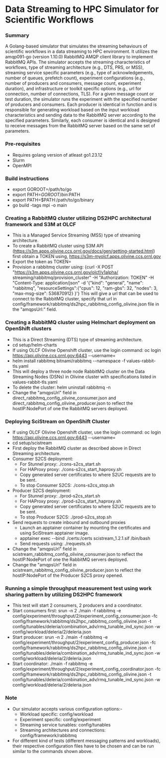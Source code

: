 # Data Streaming to HPC Simulator for Scientific Workflows

### Summary

A Golang-based simulator that simulates the streaming behaviours of scientific workflows in a data streaming to HPC environment. It utilizes the amqp091-go (version 1.10.0) RabbitMQ AMQP client library to implement RabbitMQ APIs. The simulator accepts the streaming characteristics of workflows, type of streaming architecture (e.g., DTS, PRS, or MSS), streaming service specific parameters (e.g., type of acknowledgements, number of queues, prefetch count), experiment configurations (e.g., number of producers and consumers, message count, experiment duration), and infrastructure or toolkit specific options (e.g., url for connection, number of connections, TLS). For a given message count or test duration, the simulator runs the experiment with the specified number of producers and consumers. Each producer is identical in function and is responsible for generating workload based on the input workload characteristics and sending data to the RabbitMQ server according to the specified parameters. Similarly, each consumer is identical and is designed to receive messages from the RabbitMQ server based on the same set of parameters. 

### Pre-requisites
* Requires golang version of atleast go1.23.12
* Slurm
* OpenMPI

### Build instructions
* export GOROOT=/path/to/go
* export PATH=$GOROOT/bin:$PATH
* export PATH=$PATH:/path/to/go/binary
* go build -tags mpi -o main

### Creating a RabbitMQ cluster utilizing DS2HPC architectural framework and S3M at OLCF
* This is a Managed Service Streaming (MSS) type of streaming architecture.
* To create a RabbitMQ cluster using S3M API (https://s3m.apps.olivine.ccs.ornl.gov/docs/gen/getting-started.html) first obtain a TOKEN using, https://s3m-myolcf.apps.olivine.ccs.ornl.gov
* Export the token as TOKEN=<token>
* Provision a rabbitmq cluster using:
{curl -X POST "https://s3m.apps.olivine.ccs.ornl.gov/olcf/v1alpha/ streaming/rabbitmq/provision\_cluster" -H "Authorization: TOKEN" -H "Content-Type: application/json" -d '{"kind": "general", "name": "rabbitmq", "resourceSettings":{"cpus": 12, "ram-gbs": 32, "nodes": 3, "max-msg-size": 536870912} }'}
This will give a url that can be used to connect to the RabbitMQ cluster, specify that url in config/framework/rabbitmq/ds2hpc_rabbitmq_config_olivine.json file in the "amqpsUrl:" field.

### Creating a RabbitMQ cluster using Helmchart deployment on OpenShift clusters
* This is a Direct Streaming (DTS) type of streaming architecture.
* cd setup/helm-charts
* If using OLCF Olivine Openshift cluster, use the login command: oc login https://api.olivine.ccs.ornl.gov:6443 --username=<username>
* helm install rabbitmq bitnami/rabbitmq --namespace <namespace> -f values-rabbit-tls.yaml
* This will deploy a three node node RabbitMQ cluster on the Data Streaming Nodes (DSNs) in Olivine cluster with specifications listed in values-rabbit-tls.yaml
* To delete the cluster: helm uninstall rabbitmq -n <namespace>
* Change the "amqpsUrl" field in direct_rabbitmq_config_olivine_consumer.json and direct_rabbitmq_config_olivine_producer.json to reflect the hostIP:NodePort of one the RabbitMQ servers deployed.

### Deploying SciStream on OpenShift Cluster
* If using OLCF Olivine Openshift cluster, use the login command: oc login https://api.olivine.ccs.ornl.gov:6443 --username=<username>
* cd setup/scistream
* First deploy the RabbitMQ cluster as described above in Direct Streaming architecture.
* Consumer S2CS deployment:
    - For Stunnel proxy: ./cons-s2cs_start.sh
    - For HAProxy proxy: ./cons-s2cs_start_haproxy.sh
    - Copy generated server certificates to where S2UC requests are to be sent.
    - To stop Consumer S2CS: ./cons-s2cs_stop.sh
* Producer S2CS deployment:
    - For Stunnel proxy: ./prod-s2cs_start.sh
    - For HAProxy proxy: ./prod-s2cs_start_haproxy.sh
    - Copy generated server certificates to where S2UC requests are to be sent.
    - To stop Producer S2CS: ./prod-s2cs_stop.sh
* Send requests to create inbound and outbound proxies
    - Launch an apptainer container by mounting the certificates and using SciStream apptainer image.
    - apptainer exec --bind ./certs:/certs scistream_1.2.1.sif /bin/bash 
    - Send requests using: ./requests.sh
* Change the "amqpsUrl" field in scistream_rabbitmq_config_olivine_consumer.json to reflect the hostIP:NodePort of one the RabbitMQ servers deployed.
* Change the "amqpsUrl" field in scistream_rabbitmq_config_olivine_producer.json to reflect the hostIP:NodePort of the Producer S2CS proxy opened.

### Running a simple throughput measurement test using work sharing pattern by utilizing DS2HPC framework
* This test will start 2 consumers, 2 producers and a coordinator.
* Start consumers first:
srun -n 2 ./main -f rabbitmq -e config/experiment/throughput/2/experiment_config_consumer.json -fc config/framework/rabbitmq/ds2hpc_rabbitmq_config_olivine.json -t config/tunables/deleria/combination_adv/rmq_tunable_ind_sync.json -w config/workload/deleria/2/deleria.json
* Start producer:
srun -n 2 ./main -f rabbitmq -e config/experiment/throughput/2/experiment_config_producer.json -fc config/framework/rabbitmq/ds2hpc_rabbitmq_config_olivine.json -t config/tunables/deleria/combination_adv/rmq_tunable_ind_sync.json -w config/workload/deleria/2/deleria.json
* Start coordinator:
./main -f rabbitmq -e config/experiment/throughput/2/experiment_config_coordinator.json -fc config/framework/rabbitmq/ds2hpc_rabbitmq_config_olivine.json -t config/tunables/deleria/combination_adv/rmq_tunable_ind_sync.json -w config/workload/deleria/2/deleria.json

### Note
* Our simulator accepts various configuration options:-
    - Workload specific: config/workload
    - Experiment specific: config/experiment
    - Streaming service tunables: config/tunables
    - Streaming architectures and connections: config/framework/rabbitmq
* For different kind of tests (different messaging patterns and workloads), their respective configuration files have to be chosen and can be run similar to the commands shown above.
